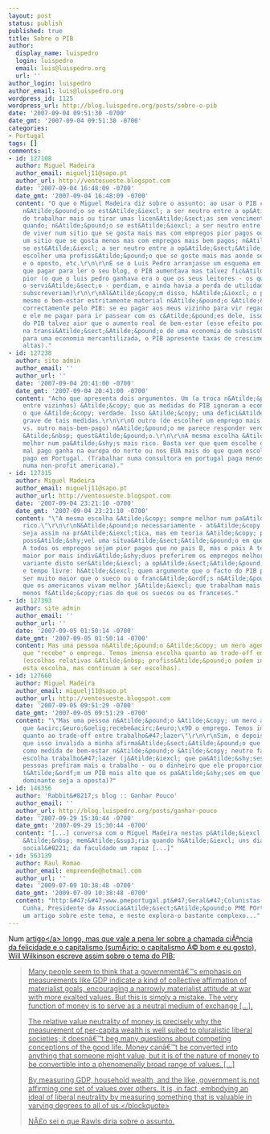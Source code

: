 ```yaml
---
layout: post
status: publish
published: true
title: Sobre o PIB
author:
  display_name: luispedro
  login: luispedro
  email: luis@luispedro.org
  url: ''
author_login: luispedro
author_email: luis@luispedro.org
wordpress_id: 1125
wordpress_url: http://blog.luispedro.org/posts/sobre-o-pib
date: '2007-09-04 09:51:30 -0700'
date_gmt: '2007-09-04 09:51:30 -0700'
categories:
- Portugal
tags: []
comments:
- id: 127108
  author: Miguel Madeira
  author_email: miguelj11@sapo.pt
  author_url: http://ventosueste.blogspot.com
  date: '2007-09-04 16:48:09 -0700'
  date_gmt: '2007-09-04 16:48:09 -0700'
  content: "O que o Miguel Madeira diz sobre o assunto: ao usar o PIB como medida,
    n&Atilde;&pound;o se est&Atilde;&iexcl; a ser neutro entre a op&Atilde;&sect;&Atilde;&pound;o
    de trabalhar mais ou tirar umas licen&Atilde;&sect;as sem vencimentos de vez em
    quando; n&Atilde;&pound;o se est&Atilde;&iexcl; a ser neutro entre a op&Atilde;&sect;&Atilde;&pound;o
    de viver num sitio que se gosta mais mas com empregos pior pagos ou mudar-se para
    um sitio que se gosta menos mas com empregos mais bem pagos; n&Atilde;&pound;o
    se est&Atilde;&iexcl; a ser neutro entre a op&Atilde;&sect;&Atilde;&pound;o de
    escolher uma profiss&Atilde;&pound;o que se goste mais mas aonde se ganhe menos
    e o oposto, etc.\r\n\r\nE se o Luis Pedro arranjasse um esquema em que tivessemos
    que pagar para ler o seu blog, o PIB aumentava mas talvez fic&Atilde;&iexcl;ssemos
    pior (o que o luis pedro ganhava era o que os seus leitores - os que subscreveriam
    o servi&Atilde;&sect;o - perdiam, e ainda havia a perda de utilidade dos que n&Atilde;&pound;o
    subscreveriam)\r\n\r\nAl&Atilde;&copy;m disso, h&Atilde;&iexcl; o problema que,
    mesmo o bem-estar estritamente material n&Atilde;&pound;o &Atilde;&copy; medido
    correctamente pelo PIB: se eu pagar aos meus vizinho para vir regar os meus dentes-de-le&Atilde;&pound;o
    e ele me pagar para ir passear com os c&Atilde;&pound;es dele, isso daria um aumento
    do PIB talvez aior que o aumento real de bem-estar (esse efeito pode fazer que,
    na transi&Atilde;&sect;&Atilde;&pound;o de uma economia de subsist&Atilde;&ordf;ncia
    para uma economia mercantilizada, o PIB apresente taxas de crescimento artificialmente
    altas)."
- id: 127238
  author: site admin
  author_email: ''
  author_url: ''
  date: '2007-09-04 20:41:00 -0700'
  date_gmt: '2007-09-04 20:41:00 -0700'
  content: "Acho que apresenta dois argumentos. Um (a troca n&Atilde;&pound;o-monet&Atilde;&iexcl;ria
    entre vizinhos) &Atilde;&copy; que as medidas do PIB ignoram a economia informal,
    o que &Atilde;&copy; verdade. Isso &Atilde;&copy; uma defici&Atilde;&ordf;ncia
    grave de tais medidas.\r\n\r\nO outro (de escolher um emprego mais mal-pago-mas-bom
    vs. outro mais-bem-pago) n&Atilde;&pound;o me parece responder verdadeiramente
    &Atilde;&nbsp; quest&Atilde;&pound;o.\r\n\r\nA mesma escolha &Atilde;&copy; sempre
    melhor num pa&Atilde;&shy;s mais rico. Basta ver que quem escolhe o emprego mais
    mal pago ganha na europa do norte ou nos EUA mais do que quem escolhe o mais bem
    pago em Portugal. (Trabalhar numa consultora em portugal paga menos do que trabalhar
    numa non-profit americana)."
- id: 127315
  author: Miguel Madeira
  author_email: miguelj11@sapo.pt
  author_url: http://ventosueste.blogspot.com
  date: '2007-09-04 23:21:10 -0700'
  date_gmt: '2007-09-04 23:21:10 -0700'
  content: "\"A mesma escolha &Atilde;&copy; sempre melhor num pa&Atilde;&shy;s mais
    rico.\"\r\n\r\nN&Atilde;&pound;o necessariamente - at&Atilde;&copy; pode ser que
    seja assim na pr&Atilde;&iexcl;tica, mas em teoria &Atilde;&copy; perfeitamente
    poss&Atilde;&shy;vel uma situa&Atilde;&sect;&Atilde;&pound;o em que, no pa&Atilde;&shy;s
    A todos os empregos sejam pior pagos que no pais B, mas o pais A tenha um PIB
    maior por mais indiv&Atilde;&shy;duos preferirem os empregos melhor pagos.\r\n\r\nUma
    variante disto ser&Atilde;&iexcl; a op&Atilde;&sect;&Atilde;&pound;o entre rendimento
    e tempo livre: h&Atilde;&iexcl; quem argumente que o facto do PIB p.c. norte-americano
    ser muito maior que o sueco ou o franc&Atilde;&ordf;s n&Atilde;&pound;o quer dizer
    que os americanos vivam melhor j&Atilde;&iexcl; que trabalham mais horas e t&Atilde;&ordf;m
    menos f&Atilde;&copy;rias do que os suecos ou os franceses."
- id: 127393
  author: site admin
  author_email: ''
  author_url: ''
  date: '2007-09-05 01:50:14 -0700'
  date_gmt: '2007-09-05 01:50:14 -0700'
  content: Mas uma pessoa n&Atilde;&pound;o &Atilde;&copy; um mero agente passivo
    que "recebe" o emprego. Temos imensa escolha quanto ao trade-off entre trabalho&#47;lazer
    (escolhas relativas &Atilde;&nbsp; profiss&Atilde;&pound;o podem interferir com
    esta escolha, mas continuam a ser escolhas).
- id: 127660
  author: Miguel Madeira
  author_email: miguelj11@sapo.pt
  author_url: http://ventosueste.blogspot.com
  date: '2007-09-05 09:51:29 -0700'
  date_gmt: '2007-09-05 09:51:29 -0700'
  content: "\"Mas uma pessoa n&Atilde;&pound;o &Atilde;&copy; um mero agente passivo
    que &acirc;&euro;&oelig;recebe&acirc;&euro;\x9D o emprego. Temos imensa escolha
    quanto ao trade-off entre trabalho&#47;lazer\"\r\n\r\nSim, e depois? Em que &Atilde;&copy;
    que isso invalida a minha afirma&Atilde;&sect;&Atilde;&pound;o que o uso do PIB
    como medida de bem-estar n&Atilde;&pound;o &Atilde;&copy; neutro face &Atilde;&nbsp;
    escolha trabalho&#47;lazer (j&Atilde;&iexcl; que pa&Atilde;&shy;ses em que as
    pessoas prefiram mais o trabalho - ou o dinheiro que ele proporciona - que o lazer
    t&Atilde;&ordf;m um PIB mais alto que os pa&Atilde;&shy;ses em que a preferencia
    dominante seja a oposta)?"
- id: 146356
  author: 'Rabbit&#8217;s blog :: Ganhar Pouco'
  author_email: ''
  author_url: http://blog.luispedro.org/posts/ganhar-pouco
  date: '2007-09-29 15:30:44 -0700'
  date_gmt: '2007-09-29 15:30:44 -0700'
  content: "[...] conversa com o Miguel Madeira nestas p&Atilde;&iexcl;ginas voltou-me
    &Atilde;&nbsp; mem&Atilde;&sup3;ria quando h&Atilde;&iexcl; uns dias, num &#8220;evento
    social&#8221; da faculdade um rapaz [...]"
- id: 563139
  author: Raul Romao
  author_email: empreende@hotmail.com
  author_url: ''
  date: '2009-07-09 10:38:48 -0700'
  date_gmt: '2009-07-09 10:38:48 -0700'
  content: "http:&#47;&#47;www.pmeportugal.pt&#47;Geral&#47;Colunistas-PME&#47;Colunistas&#47;Joaquim-Cunha.aspx?M=News&amp;PID=151&amp;NewsID=151\r\n\r\nJoaquim
    Cunha, Presidente da Associa&Atilde;&sect;&Atilde;&pound;o PME POrtugal, redigiu
    um artigo sobre este tema, e neste explora-o bastante complexo..."
---
```

<p>Num <a href="http:&#47;&#47;www.cato.org&#47;pub_display.php?pub_id=8179">artigo<&#47;a> longo, mas que vale a pena ler sobre a chamada ci&Atilde;&ordf;ncia da felicidade e o capitalismo (sum&Atilde;&iexcl;rio: o capitalismo &Atilde;&copy; bom e eu gosto), Will Wilkinson escreve assim sobre o tema do PIB:</p>
<blockquote><p>Many people seem to think that a government&acirc;&euro;&trade;s emphasis on measurements like GDP indicate a kind of collective affirmation of materialist goals, encouraging a narrowly materialist attitude at war with more exalted values. But this is simply a mistake. The very function of money is to serve as a neutral medium of exchange [...].</p>
<p>The relative value neutrality of money is precisely why the measurement of per-capita wealth is well suited to pluralistic liberal societies; it doesn&acirc;&euro;&trade;t beg many questions about competing conceptions of the good life. Money can&acirc;&euro;&trade;t be converted into anything that someone might value, but it is of the nature of money to be convertible into a phenomenally broad range of values. [...]</p>
<p>By measuring GDP, household wealth, and the like, government is not affirming one set of values over others. It is, in fact, embodying an ideal of liberal neutrality by measuring something that is valuable in varying degrees to all of us.<&#47;blockquote></p>
<p>N&Atilde;&pound;o sei o que Rawls diria sobre o assunto.</p>
